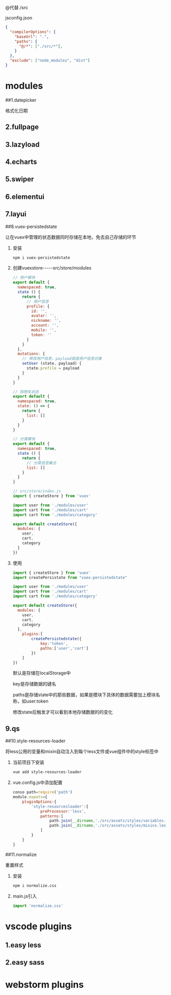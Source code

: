 @代替./src

jsconfig.json

```json
{
  "compilerOptions": {
    "baseUrl": ".",
    "paths": {
      "@/*": ["./src/*"],
    }
  },
  "exclude": ["node_modules", "dist"]
}
```

# modules

##1.datepicker

格式化日期

## 2.fullpage

## 3.lazyload

## 4.echarts

## 5.swiper

## 6.elementui

## 7.layui

##8.vuex-persistedstate

让在vuex中管理的状态数据同时存储在本地，免去自己存储的环节

1. 安装

   ```bash
   npm i vuex-persistedstate
   ```

2. 创建vuexstore-----src/store/modules

   ```js
   // 用户模块
   export default {
     namespaced: true,
     state () {
       return {
         // 用户信息
         profile: {
           id: '',
           avatar: '',
           nickname: '',
           account: '',
           mobile: '',
           token: ''
         }
       }
     },
     mutations: {
       // 修改用户信息，payload就是用户信息对象
       setUser (state, payload) {
         state.profile = payload
       }
     }
   }
   ```

   ```js
   // 购物车状态
   export default {
     namespaced: true,
     state: () => {
       return {
         list: []
       }
     }
   }
   ```

   ```js
   // 分类模块
   export default {
     namespaced: true,
     state () {
       return {
         // 分类信息集合
         list: []
       }
     }
   }
   ```

   ```js
   // src/store/index.js
   import { createStore } from 'vuex'
   
   import user from './modules/user'
   import cart from './modules/cart'
   import cart from './modules/category'
   
   export default createStore({
     modules: {
       user,
       cart,
       category
     }
   })
   ```

3. 使用

   ```js
   import { createStore } from 'vuex'
   import createPersistate from "vuex-persistedstate"
   
   import user from './modules/user'
   import cart from './modules/cart'
   import cart from './modules/category'
   
   export default createStore({
     modules: {
       user,
       cart,
       category
     },
       plugins:[
           createPersistedstate({
               key:'token',
               paths:['user','cart']
           })
       ]
   })
   ```

    默认是存储在localStorage中

   key是存储数据的键名

   paths是存储state中的那些数据，如果是模块下具体的数据需要加上模块名称，如user.token

   修改state后触发才可以看到本地存储数据的的变化

## 9.qs

##10.style-resources-loader

将less公用的变量和mixin自动注入到每个less文件或vue组件中的style标签中

1. 当前项目下安装

   ```bash
   vue add style-resources-loader
   ```

2. vue.config.js中添加配置

   ```js
   conso path=require('path')
   module.expots={
       pluginOptions:{
           'style-resourcesloader':{
               preProcessor:'less',
               patterns:[
                   path.join(__dirname,'./src/assets/styles/variables.less'),
                   path.join(__dirname,'./src/assets/styles/mixins.less')
               ]
           }
       }
   }
   ```

##11.normalize

重置样式

1. 安装

   ```bash
   npm i normalize.css
   ```

2. main.js引入

   ```js
   import 'normalize.css'
   ```


# vscode plugins

## 1.easy less

## 2.easy sass

# webstorm plugins

 



